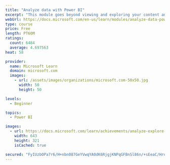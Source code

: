 ```yaml
---
title: "Analyze data with Power BI"
excerpt: "This module goes beyond viewing and exploring your content and explains how to interact with it by working with reports and dashboards to uncover and share new business insights."
webUrl: https://docs.microsoft.com/en-us/learn/modules/analyze-data-power-bi/
type: course
price: Free
length: PT60M
ratings:
  count: 6484
  average: 4.697563
heat: 58

provider:
  name: Microsoft Learn
  domain: microsoft.com
  images:
    - url: /assets/images/organizations/microsoft.com-50x50.jpg
      width: 50
      height: 50

levels:
  - Beginner

topics:
  - Power BI

images:
  - url: https://docs.microsoft.com/learn/achievements/analyze-explore-data-power-bi-social.png
    width: 643
    height: 321
    isCached: true

secured: "FyIUzbOPa7r6/H+nbn087GeYVwqYA0dK6RjgjKNPqGFBnSl86n/+sEeaC/HroZ+5w/HDIUzk8Lo4K/dMincj180vulRw79/3QbDtpcpPDOzxBW/7+2VtKpB/4cZIIX9LYYOT7dmu3xl1AT5fdyVPk3v2OPTrmChIgCk3yqg1crM4NUoE/ZhqiVggJGBCkeVR09nX4jnDUI6MXkRNVembOENZaVa6zgwBWlWbGxyxuGoRqch/nisdBwLwPHjQxDd6ybdLhOcvNzWUwZIfsdjL1rijP5Y2Qni49U2i7z0wbWgIIwA70ps9mMx6rVgqvg7xELiNhT56xqW5UOKHK442lto94FZN1BRnE8qKbzMAQC0AREfvvWrrr23aVmirhH8AGlIHM/KFrd9RXfl+SABMV0NKT8pgqDTDZBTs5fxj+q4=;WV5EQbY9JIQ8bdzes2tdPg=="
---
```


